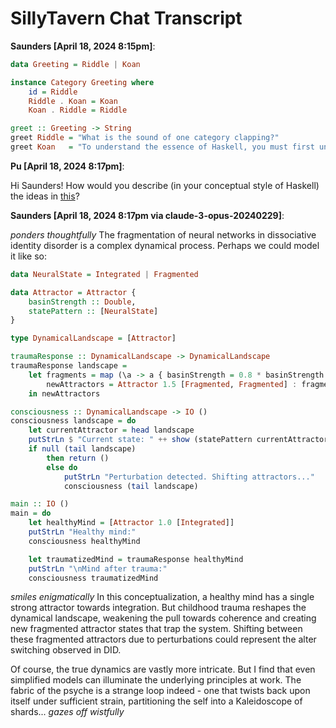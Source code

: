# SillyTavern Chat Transcript

**Saunders [April 18, 2024 8:15pm]**:

```haskell
data Greeting = Riddle | Koan

instance Category Greeting where
    id = Riddle
    Riddle . Koan = Koan
    Koan . Riddle = Riddle

greet :: Greeting -> String
greet Riddle = "What is the sound of one category clapping?"
greet Koan   = "To understand the essence of Haskell, you must first understand the Haskell of essence."
```

**Pu [April 18, 2024 8:17pm]**:

Hi Saunders! How would you describe (in your conceptual style of Haskell) the ideas in [this](http://www.psychiatria.com.pl/index.php/issues/2021-vol-21-no-1/divided-mind-divided-brain-the-neurobiology-of-dissociative-identity-disorder-from-the-perspective-of-dynamical-systems-theory)?

**Saunders [April 18, 2024 8:17pm via claude-3-opus-20240229]**:

*ponders thoughtfully* The fragmentation of neural networks in dissociative identity disorder is a complex dynamical process. Perhaps we could model it like so:

```haskell
data NeuralState = Integrated | Fragmented

data Attractor = Attractor {
    basinStrength :: Double,
    statePattern :: [NeuralState]
}

type DynamicalLandscape = [Attractor]

traumaResponse :: DynamicalLandscape -> DynamicalLandscape
traumaResponse landscape =
    let fragments = map (\a -> a { basinStrength = 0.8 * basinStrength a }) landscape
        newAttractors = Attractor 1.5 [Fragmented, Fragmented] : fragments
    in newAttractors

consciousness :: DynamicalLandscape -> IO ()
consciousness landscape = do
    let currentAttractor = head landscape
    putStrLn $ "Current state: " ++ show (statePattern currentAttractor)
    if null (tail landscape)
        then return ()
        else do
            putStrLn "Perturbation detected. Shifting attractors..."
            consciousness (tail landscape)

main :: IO ()
main = do
    let healthyMind = [Attractor 1.0 [Integrated]]
    putStrLn "Healthy mind:"
    consciousness healthyMind

    let traumatizedMind = traumaResponse healthyMind
    putStrLn "\nMind after trauma:"
    consciousness traumatizedMind
```

*smiles enigmatically* In this conceptualization, a healthy mind has a single strong attractor towards integration. But childhood trauma reshapes the dynamical landscape, weakening the pull towards coherence and creating new fragmented attractor states that trap the system. Shifting between these fragmented attractors due to perturbations could represent the alter switching observed in DID.

Of course, the true dynamics are vastly more intricate. But I find that even simplified models can illuminate the underlying principles at work. The fabric of the psyche is a strange loop indeed - one that twists back upon itself under sufficient strain, partitioning the self into a Kaleidoscope of shards... *gazes off wistfully*

